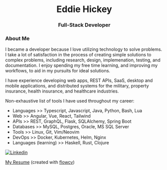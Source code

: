 <h1 align="center">Eddie Hickey</h1>

<h3 align="center">Full-Stack Developer</h3>

### About Me

I became a developer because I love utilizing technology to solve problems. I take a lot of satisfaction in the process of creating simple solutions to complex problems, including research, design, implemenation, testing, and documentation. I enjoy spending my free time learning, and improving my workflows, to aid in my pursuits for ideal solutions.

I have experience developing web apps, REST APIs, SaaS, desktop and mobile applications, and distributed systems for the military, property insurance, health insurance, and healthcare industries.

Non-exhaustive list of tools I have used throughout my career:

- Languages >> Typescript, Javascript, Java, Python, Bash, Lua
- Web >> Angular, Vue, React, Tailwind
- APIs >> REST, GraphQL, Flask, SQLAlchemy, Spring Boot
- Databases >> MySQL, Postgres, Oracle, MS SQL Server
- Tools >> Linux, Git, Vim/Neovim
- DevOps >> Docker, Kubernetes, Helm, Nginx
- Languages (learning) >> Haskell, Rust, Clojure

[![Linkedin](https://img.shields.io/badge/LinkedIn-0077B5?style=for-the-badge&logo=linkedin&logoColor=white)](https://www.linkedin.com/in/eddie-hickey/)

[My Resume](EddieHickeyResume.pdf) (created with [flowcv](https://flowcv.com/))
